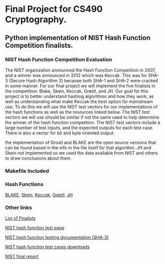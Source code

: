 ﻿# Final Project for CS490 Cryptography. 
## Python implementation of NIST Hash Function Competition finalists.

### NIST Hash Function Competition Evaluation
The NIST organization announced the Hash Function Competition in 2007, and a
winner was announced in 2012 which was Keccak. This was for SHA-3 (Secure Hash
Algorithm 3) because both SHA-1 and SHA-2 were cracked in some manner.
For our final project we will implement the five finalists in the competition: Blake,
Skein, Keccak, Grøstl, and JH. Our goal for this project is to better understand hashing
algorithms and how they work, as well as understanding what make Keccak the best
option for mainstream use. To do this we will use the NIST test vectors for our
implementations of the hash functions as well as the resources linked below. The NIST
test vectors we will use should be similar if not the same used to help determine the
winner of the hash function competition. The NIST test vectors include a large number
of test inputs, and the expected outputs for each test case. There is also a vector for bit
and byte oriented output.

the implementation of Grostl and BLAKE are the open source versions that can be found based
in the info in the file itself for that algorithm. JH and Skein not implemented so we used 
the data available from NIST and others to draw conclusions about them.

### Makefile Included

### Hash Functions
[BLAKE](https://en.wikipedia.org/wiki/BLAKE_(hash_function)), 
[Skein](http://www.skein-hash.info/about), 
[Keccak](https://keccak.team/keccak.html), 
[Grøstl](http://www.groestl.info/index.html), 
[JH](http://www3.ntu.edu.sg/home/wuhj/research/jh/index.html)

### Other links
[List of Finalists](https://en.wikipedia.org/wiki/NIST_hash_function_competition#Finalists)

[NIST hash function test page](https://csrc.nist.gov/Projects/Cryptographic-Algorithm-Validation-Program/Secure-Hashing)

[NIST hash function testing documentation (SHA-3)](https://csrc.nist.gov/CSRC/media/Projects/Cryptographic-Algorithm-Validation-Program/documents/sha3/sha3vs.pdf)

[NIST hash function test cases downloads](https://csrc.nist.gov/Projects/Cryptographic-Algorithm-Validation-Program/Secure-Hashing)

[NIST final report](https://nvlpubs.nist.gov/nistpubs/ir/2012/NIST.IR.7896.pdf)